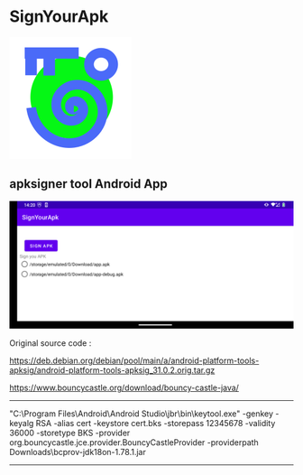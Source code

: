 # SignYourApk

![](doc/logo.svg)

## apksigner tool Android App

![](doc/screenshot.png)


Original source code :

https://deb.debian.org/debian/pool/main/a/android-platform-tools-apksig/android-platform-tools-apksig_31.0.2.orig.tar.gz


https://www.bouncycastle.org/download/bouncy-castle-java/


-----------------
"C:\Program Files\Android\Android Studio\jbr\bin\keytool.exe"  -genkey -keyalg RSA -alias cert -keystore cert.bks -storepass 12345678 -validity 36000 -storetype BKS  -provider org.bouncycastle.jce.provider.BouncyCastleProvider -providerpath Downloads\bcprov-jdk18on-1.78.1.jar

----------------

